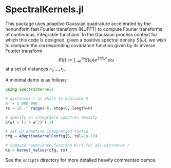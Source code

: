 # SpectralKernels.jl

This package uses adaptive Gaussian quadrature accelerated by the nonuniform
fast Fourier transform (NUFFT) to compute Fourier transforms of continuous,
integrable functions. In the Gaussian process context for which this code is
designed, given a positive spectral density $S(\omega)$, we wish to
compute the corresponding covariance function given by its inverse Fourier transform
$$ K(r) := \int_{-\infty}^\infty S(\omega) e^{2\pi i\omega r} \, d\omega $$
at a set of distances $r_1, \dots, r_n$.

A minimal demo is as follows:
```julia
using SpectralKernels

# distances r at which to evaluate K
n  = 1_000_000
rs = 10 .^ range(-6, stop=0, length=n) 

# specify an integrable spectral density
S(w) = (1 + w^2)^(-2)

# set up adaptive integration config
cfg = AdaptiveKernelConfig(S, tol=1e-10)

# compute covariance function K(r) for all distances r
Ks = kernel_values(cfg, rs)
```
See the `scripts` directory for more detailed heavily commented demos. 